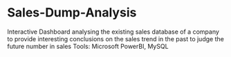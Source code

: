 # Sales-Dump-Analysis
Interactive Dashboard analysing the existing sales database of a company to provide interesting conclusions on the sales trend in the past to judge the future number in sales  Tools: Microsoft PowerBI, MySQL

